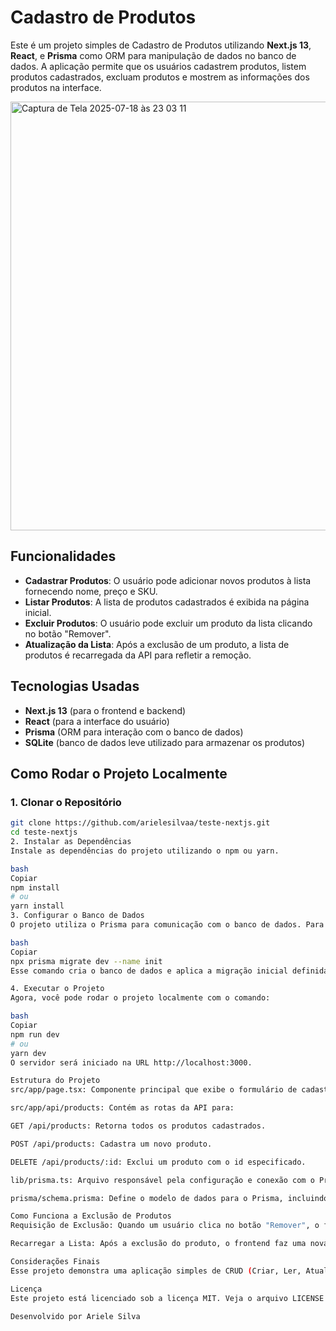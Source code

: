 # Cadastro de Produtos

Este é um projeto simples de Cadastro de Produtos utilizando **Next.js 13**, **React**, e **Prisma** como ORM para manipulação de dados no banco de dados. A aplicação permite que os usuários cadastrem produtos, listem produtos cadastrados, excluam produtos e mostrem as informações dos produtos na interface.

<img width="1021" height="686" alt="Captura de Tela 2025-07-18 às 23 03 11" src="https://github.com/user-attachments/assets/228966c8-0b7d-44df-a19f-218a7f09b36b" />



## Funcionalidades
* **Cadastrar Produtos**: O usuário pode adicionar novos produtos
à lista fornecendo nome, preço e SKU.  
* **Listar Produtos**: A lista de produtos cadastrados é exibida na página inicial.  
* **Excluir Produtos**: O usuário pode excluir um produto da lista clicando no botão "Remover".  
* **Atualização da Lista**: Após a exclusão de um produto, a lista de produtos é recarregada da API para refletir a remoção.

## Tecnologias Usadas
* **Next.js 13** (para o frontend e backend)
* **React** (para a interface do usuário)
* **Prisma** (ORM para interação com o banco de dados)
* **SQLite** (banco de dados leve utilizado para armazenar os produtos)

## Como Rodar o Projeto Localmente

### 1. Clonar o Repositório
```bash
git clone https://github.com/arielesilvaa/teste-nextjs.git
cd teste-nextjs
2. Instalar as Dependências
Instale as dependências do projeto utilizando o npm ou yarn.

bash
Copiar
npm install
# ou
yarn install
3. Configurar o Banco de Dados
O projeto utiliza o Prisma para comunicação com o banco de dados. Para configurar o banco de dados, execute o seguinte comando para gerar as tabelas no banco de dados:

bash
Copiar
npx prisma migrate dev --name init
Esse comando cria o banco de dados e aplica a migração inicial definida no modelo do Prisma.

4. Executar o Projeto
Agora, você pode rodar o projeto localmente com o comando:

bash
Copiar
npm run dev
# ou
yarn dev
O servidor será iniciado na URL http://localhost:3000.

Estrutura do Projeto
src/app/page.tsx: Componente principal que exibe o formulário de cadastro e a lista de produtos.

src/app/api/products: Contém as rotas da API para:

GET /api/products: Retorna todos os produtos cadastrados.

POST /api/products: Cadastra um novo produto.

DELETE /api/products/:id: Exclui um produto com o id especificado.

lib/prisma.ts: Arquivo responsável pela configuração e conexão com o Prisma.

prisma/schema.prisma: Define o modelo de dados para o Prisma, incluindo o modelo de produto.

Como Funciona a Exclusão de Produtos
Requisição de Exclusão: Quando um usuário clica no botão "Remover", o frontend envia uma requisição DELETE para a API com o id do produto.

Recarregar a Lista: Após a exclusão do produto, o frontend faz uma nova requisição GET para a API para recarregar a lista de produtos atualizada. A UI é então atualizada automaticamente para refletir a exclusão.

Considerações Finais
Esse projeto demonstra uma aplicação simples de CRUD (Criar, Ler, Atualizar, Deletar) usando o Next.js 13, o que permite tanto a renderização no lado do servidor quanto a interação com a API de maneira eficiente.

Licença
Este projeto está licenciado sob a licença MIT. Veja o arquivo LICENSE para mais detalhes.

Desenvolvido por Ariele Silva 




